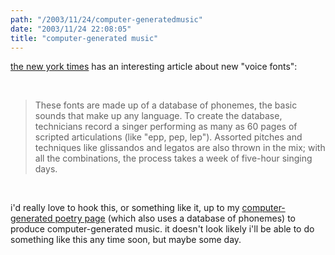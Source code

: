 ```yaml
---
path: "/2003/11/24/computer-generatedmusic" 
date: "2003/11/24 22:08:05" 
title: "computer-generated music" 
---
```

<p><a href="http://www.nytimes.com/2003/11/23/arts/music/23WERD.html">the new york times</a> has an interesting article about new "voice fonts":</p><br><blockquote>These fonts are made up of a database of phonemes, the basic sounds that make up any language. To create the database, technicians record a singer performing as many as 60 pages of scripted articulations (like "epp, pep, lep"). Assorted pitches and techniques like glissandos and legatos are also thrown in the mix; with all the combinations, the process takes a week of five-hour singing days.</blockquote><br><p>i'd really love to hook this, or something like it, up to my <a href="http://www.randomchaos.com/language/poetry.php">computer-generated poetry page</a> (which also uses a database of phonemes) to produce computer-generated music. it doesn't look likely i'll be able to do something like this any time soon, but maybe some day.</p>